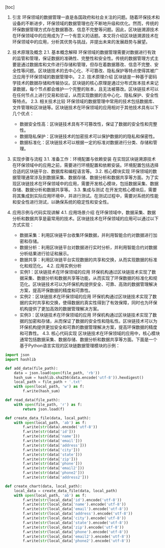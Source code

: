 
[toc]                    
                
                
1. 引言
    环保领域的数据管理一直是各国政府和社会关注的问题。随着环保技术和设备的不断进步，环保领域的数据管理也在不断地升级和优化。然而，传统的环保数据管理方式存在数据篡改、信息不完整等问题。因此，区块链溯源技术在环保领域中的应用成为了一个有意义的话题。本文将介绍区块链溯源技术在环保领域中的应用，分析其优势与挑战，并提出未来的发展趋势与展望。

2. 技术原理及概念
    2.1. 基本概念解释
    环保领域的数据管理需要对数据进行有效的监管和管理，保证数据的准确性、完整性和安全性。传统的数据管理方式主要是通过数据库和文件进行存储和管理，但存在着数据篡改、信息不完整、安全性等问题。区块链技术的去中心化、不可篡改、隐私保护等特点使得其被广泛应用于环保领域的数据管理中。
    2.2. 技术原理介绍
    区块链是一种基于密码学技术的数据存储和传输协议。区块链的核心原理是通过分布式账本技术来记录数据，每个节点都会维护一个完整的账本，且无法被篡改。区块链技术可以在任何节点上进行交易和验证，从而实现数据的去中心化、隐私保护、安全性等特点。
    2.3. 相关技术比较
    环保领域的数据管理中常用的技术包括数据库、文件管理和区块链等。区块链技术在环保领域的应用相对于其他技术具有以下几个优点：

    - 数据安全性高：区块链技术具有不可篡改性，保证了数据的安全性和完整性。
    - 数据隐私保护：区块链技术的加密技术可以保护数据的的隐私和保密性。
    - 数据标准化：区块链技术可以根据一定的标准对数据进行分类、存储和管理。

3. 实现步骤与流程
    3.1. 准备工作：环境配置与依赖安装
    在实现区块链溯源技术在环保领域中的应用之前，需要进行环境配置和依赖安装。环境配置包括选择合适的区块链平台、数据库和编程语言等。
    3.2. 核心模块实现
    环保领域的数据管理通常涉及到数据采集、数据存储、数据分析和数据共享等方面。为了实现区块链技术在环保领域中的应用，需要开发核心模块，包括数据采集、数据存储、数据分析和数据共享等。
    3.3. 集成与测试
    在开发完核心模块后，需要将其集成到实际应用环境中，并进行测试。在测试过程中，需要对系统的性能和安全性进行测试，以确保系统的稳定性和安全性。

4. 应用示例与代码实现讲解
    4.1. 应用场景介绍
    在环保领域中，数据采集、数据分析和数据共享是最常用的技术。区块链技术在环保领域的应用可以通过以下方式实现：
    - 数据采集：利用区块链平台收集环保数据，并利用智能合约对数据进行加密和存储。
    - 数据分析：利用区块链平台对数据进行实时分析，并利用智能合约对数据分析结果进行验证和展示。
    - 数据共享：利用区块链平台实现数据的共享和交换，从而实现数据的标准化和规范化。
    4.2. 应用实例分析
    - 实例1：区块链技术在环保领域的应用
    环保机构通过区块链技术实现了数据采集、数据分析和数据共享等功能，从而实现了环保数据的标准化和规范化。区块链技术可以为环保机构提供安全、可靠、高效的数据管理解决方案，提高环保数据的精度和可靠性。
    - 实例2：区块链技术在环保领域的应用
    环保机构通过区块链技术实现了数据的实时共享和交换，使得数据的真实性得到了有效保障，同时也为环保机构提供了更加高效的数据管理解决方案。
    - 实例3：区块链技术在环保领域的应用
    环保机构通过区块链技术实现了数据的加密和存储，从而保证了数据的安全性和隐私性。区块链技术可以为环保机构提供更加安全和可靠的数据管理解决方案，提高环保数据的精度和可靠性。
    4.3. 核心代码实现
    区块链技术在环保领域的应用中，核心模块通常包括数据采集、数据存储、数据分析和数据共享等方面。下面是一个基于Python语言实现的区块链数据管理模块的示例：
```python
import json
import hashlib

def add_data(file_path):
    data = json.load(open(file_path, 'rb'))
    hash_sum = hashlib.sha256(data.encode('utf-8')).hexdigest()
    local_path = file_path + '.txt'
    with open(local_path, 'w') as f:
        f.write(hash_sum)

def read_data(file_path):
    with open(file_path, 'r') as f:
        return json.load(f)

def create_data_file(data, local_path):
    with open(local_path, 'ab') as f:
        f.write(str(data).encode('utf-8'))
        f.write(str(data['id']))
        f.write(str(data['name']))
        f.write(str(data['email']))
        f.write(str(data['address']))
        f.write(str(data['city']))
        f.write(str(data['state']))
        f.write(str(data['zip']))
        f.write(str(data['phone']))
        f.write(str(data['email2']))
        f.write(str(data['phone2']))
        f.write(str(data['address2']))

def create_chart(data, local_path):
    local_data = create_data_file(data, local_path)
    with open(local_path, 'ab') as f:
        f.write(str(local_data['id').encode('utf-8'))
        f.write(str(local_data['name').encode('utf-8'))
        f.write(str(local_data['email').encode('utf-8'))
        f.write(str(local_data['address').encode('utf-8'))
        f.write(str(local_data['city').encode('utf-8'))
        f.write(str(local_data['state').encode('utf-8'))
        f.write(str(local_data['zip').encode('utf-8'))
        f.write(str(local_data['phone').encode('utf-8'))
        f.write(str(local_data['email2').encode('utf-8'))
        f.write(str(local_data['phone2').encode('utf-8'))
```


